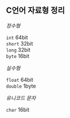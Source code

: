 ## C언어 자료형 정리

*정수형*

<code>int</code> 64bit   
<code>short</code> 32bit   
<code>long</code>  32bit  
<code>byte</code> 16bit   

*실수형*   

<code>float</code>   64bit    
<code>double</code> 1byte

*유니코드 문자*   

<code>char</code> 16bit

